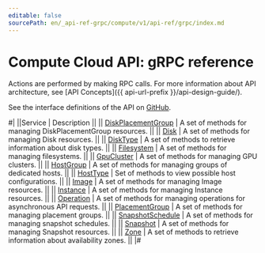 ```yaml
---
editable: false
sourcePath: en/_api-ref-grpc/compute/v1/api-ref/grpc/index.md
---
```


# Compute Cloud API: gRPC reference

Actions are performed by making RPC calls. For more information about API architecture, see [API Concepts]({{ api-url-prefix }}/api-design-guide/).

See the interface definitions of the API on [GitHub](https://github.com/yandex-cloud/cloudapi).

#|
||Service | Description ||
|| [DiskPlacementGroup](DiskPlacementGroup/index.md) | A set of methods for managing DiskPlacementGroup resources. ||
|| [Disk](Disk/index.md) | A set of methods for managing Disk resources. ||
|| [DiskType](DiskType/index.md) | A set of methods to retrieve information about disk types. ||
|| [Filesystem](Filesystem/index.md) | A set of methods for managing filesystems. ||
|| [GpuCluster](GpuCluster/index.md) | A set of methods for managing GPU clusters. ||
|| [HostGroup](HostGroup/index.md) | A set of methods for managing groups of dedicated hosts. ||
|| [HostType](HostType/index.md) | Set of methods to view possible host configurations. ||
|| [Image](Image/index.md) | A set of methods for managing Image resources. ||
|| [Instance](Instance/index.md) | A set of methods for managing Instance resources. ||
|| [Operation](Operation/index.md) | A set of methods for managing operations for asynchronous API requests. ||
|| [PlacementGroup](PlacementGroup/index.md) | A set of methods for managing placement groups. ||
|| [SnapshotSchedule](SnapshotSchedule/index.md) | A set of methods for managing snapshot schedules. ||
|| [Snapshot](Snapshot/index.md) | A set of methods for managing Snapshot resources. ||
|| [Zone](Zone/index.md) | A set of methods to retrieve information about availability zones. ||
|#